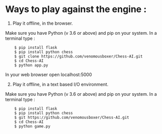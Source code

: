 # Ways to play against the engine :

1.	Play it offline, in the browser.
	
Make sure you have Python (v 3.6 or above) and pip on your system.
In a terminal type :
```
	$ pip install flask
	$ pip install python chess
	$ git clone https://github.com/venomousboxer/Chess-AI.git
	$ cd Chess-AI
	$ python app.py
```
In your web browser open localhost:5000

2.	Play it offline, in a text based I/O environment.


Make sure you have Python (v 3.6 or above) and pip on your system.
In a terminal type :
```
	$ pip install flask
	$ pip install python chess
	$ git https://github.com/venomousboxer/Chess-AI.git
	$ cd Chess-AI
	$ python game.py
```
